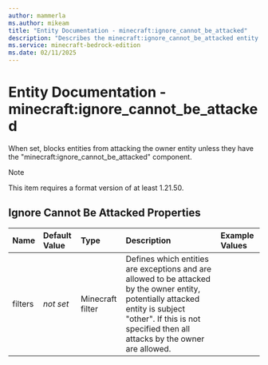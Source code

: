 ```yaml
---
author: mammerla
ms.author: mikeam
title: "Entity Documentation - minecraft:ignore_cannot_be_attacked"
description: "Describes the minecraft:ignore_cannot_be_attacked entity component"
ms.service: minecraft-bedrock-edition
ms.date: 02/11/2025 
---
```


# Entity Documentation - minecraft:ignore_cannot_be_attacked

When set, blocks entities from attacking the owner entity unless they have the "minecraft:ignore_cannot_be_attacked" component.

> [!Note]
> This item requires a format version of at least 1.21.50.


## Ignore Cannot Be Attacked Properties

|Name       |Default Value |Type |Description |Example Values |
|:----------|:-------------|:----|:-----------|:------------- |
| filters | *not set* | Minecraft filter | Defines which entities are exceptions and are allowed to be attacked by the owner entity, potentially attacked entity is subject "other". If this is not specified then all attacks by the owner are allowed. |  | 